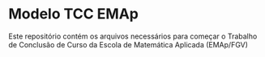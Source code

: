 # Modelo TCC EMAp

Este repositório  contém os arquivos necessários para começar o Trabalho de Conclusão de Curso da Escola de Matemática Aplicada (EMAp/FGV)
